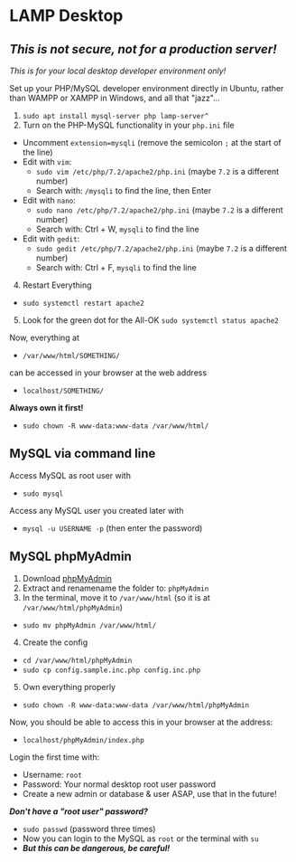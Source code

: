# LAMP Desktop
## *This is not secure, not for a production server!*
*This is for your local desktop developer environment only!*

Set up your PHP/MySQL developer environment directly in Ubuntu, rather than WAMPP or XAMPP in Windows, and all that "jazz"...

1. `sudo apt install mysql-server php lamp-server^`
2. Turn on the PHP-MySQL functionality in your `php.ini` file
  - Uncomment `extension=mysqli` (remove the semicolon `;` at the start of the line)
  - Edit with `vim`:
    - `sudo vim /etc/php/7.2/apache2/php.ini` (maybe `7.2` is a different number)
    - Search with: `/mysqli` to find the line, then Enter
  - Edit with `nano`:
    - `sudo nano /etc/php/7.2/apache2/php.ini` (maybe `7.2` is a different number)
    - Search with: Ctrl + W, `mysqli` to find the line
  - Edit with `gedit`:
    - `sudo gedit /etc/php/7.2/apache2/php.ini` (maybe `7.2` is a different number)
    - Search with: Ctrl + F, `mysqli` to find the line
4. Restart Everything
  - `sudo systemctl restart apache2`
5. Look for the green dot for the All-OK
  `sudo systemctl status apache2`

Now, everything at
- `/var/www/html/SOMETHING/`

can be accessed in your browser at the web address
- `localhost/SOMETHING/`

**Always own it first!**
- `sudo chown -R www-data:www-data /var/www/html/`

## MySQL via command line

Access MySQL as root user with
- `sudo mysql`

Access any MySQL user you created later with
- `mysql -u USERNAME -p` (then enter the password)

## MySQL phpMyAdmin

1. Download [phpMyAdmin](https://www.phpmyadmin.net/downloads/)
2. Extract and renamename the folder to: `phpMyAdmin`
3. In the terminal, move it to `/var/www/html` (so it is at `/var/www/html/phpMyAdmin`)
  - `sudo mv phpMyAdmin /var/www/html/`
4. Create the config
  - `cd /var/www/html/phpMyAdmin`
  - `sudo cp config.sample.inc.php config.inc.php`

5. Own everything properly
  - `sudo chown -R www-data:www-data /var/www/html/phpMyAdmin`

Now, you should be able to access this in your browser at the address:
- `localhost/phpMyAdmin/index.php`

Login the first time with:
- Username: `root`
- Password: Your normal desktop root user password
- Create a new admin or database & user ASAP, use that in the future!

***Don't have a "root user" password?***
- `sudo passwd` (password three times)
- Now you can login to the MySQL as `root` or the terminal with `su`
- ***But this can be dangerous, be careful!***
